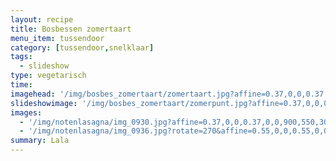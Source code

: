 ```yaml
---
layout: recipe
title: Bosbessen zomertaart
menu_item: tussendoor
category: [tussendoor,snelklaar]
tags:
  - slideshow
type: vegetarisch
time:
imagehead: '/img/bosbes_zomertaart/zomertaart.jpg?affine=0.37,0,0,0.37,0,0,900,550,30,120'
slideshowimage: '/img/bosbes_zomertaart/zomerpunt.jpg?affine=0.37,0,0,0.37,0,0,900,550,30,120'
images:
  - '/img/notenlasagna/img_0930.jpg?affine=0.37,0,0,0.37,0,0,900,550,30,120'
  - '/img/notenlasagna/img_0936.jpg?rotate=270&affine=0.55,0,0,0.55,0,0,900,500,90,200'
summary: Lala
---
```



